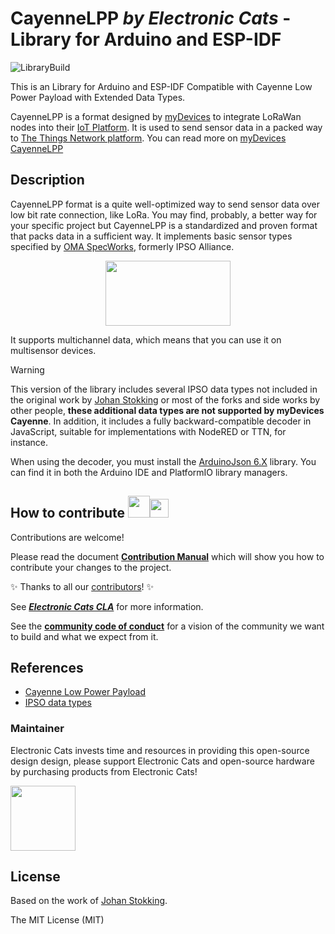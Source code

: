 # CayenneLPP _by Electronic Cats_ - Library for Arduino and ESP-IDF

![LibraryBuild](https://github.com/ElectronicCats/CayenneLPP/workflows/LibraryBuild/badge.svg?branch=master)

This is an Library for Arduino and ESP-IDF Compatible with Cayenne Low Power Payload with Extended Data Types.

CayenneLPP is a format designed by [myDevices](https://mydevices.com) to integrate LoRaWan nodes into their [IoT Platform](https://mydevices.com/capabilities). It is used to send sensor data in a packed way to [The Things Network platform](https://www.thethingsnetwork.org). You can read more on [myDevices CayenneLPP](https://docs.mydevices.com/docs/lorawan/cayenne-lpp)

## Description

CayenneLPP format is a quite well-optimized way to send sensor data over low bit rate connection, like LoRa. You may find, probably, a better way for your specific project but CayenneLPP is a standardized and proven format that packs data in a sufficient way. It implements basic sensor types specified by [OMA SpecWorks](https://www.omaspecworks.org), formerly IPSO Alliance.

<p align=center>
  <a href="https://github.com/ElectronicCats/CayenneLPP/wiki">
    <img src="https://github.com/ElectronicCats/CayenneLPP/assets/139595394/a17c04ef-8c5c-493c-bf1a-f3dd4037408a" width="200" height="104" />
  </a>
</p>

It supports multichannel data, which means that you can use it on multisensor devices.

> [!Warning]
> This version of the library includes several IPSO data types not included in the original work by [Johan Stokking](https://github.com/TheThingsNetwork/arduino-device-lib) or most of the forks and side works by other people, **these additional data types are not supported by myDevices Cayenne**. In addition, it includes a fully backward-compatible decoder in JavaScript, suitable for implementations with NodeRED or TTN, for instance. 

When using the decoder, you must install the [ArduinoJson 6.X](https://arduinojson.org/) library. You can find it in both the Arduino IDE and PlatformIO library managers.

## How to contribute <img src="https://electroniccats.com/wp-content/uploads/2018/01/fav.png" height="35"><img src="https://raw.githubusercontent.com/gist/ManulMax/2d20af60d709805c55fd784ca7cba4b9/raw/bcfeac7604f674ace63623106eb8bb8471d844a6/github.gif" height="30">
 Contributions are welcome! 

Please read the document  [**Contribution Manual**](https://github.com/ElectronicCats/electroniccats-cla/blob/main/electroniccats-contribution-manual.md)  which will show you how to contribute your changes to the project.

✨ Thanks to all our [contributors](https://github.com/ElectronicCats/CayenneLPP/graphs/contributors)! ✨

See  [**_Electronic Cats CLA_**](https://github.com/ElectronicCats/electroniccats-cla/blob/main/electroniccats-cla.md) for more information.

See the [**community code of conduct**](https://github.com/ElectronicCats/electroniccats-cla/blob/main/electroniccats-community-code-of-conduct.md)   for a vision of the community we want to build and what we expect from it.

## References

* [Cayenne Low Power Payload](https://mydevices.com/cayenne/docs/#lora-cayenne-low-power-payload)
* [IPSO data types](http://openmobilealliance.org/wp/OMNA/LwM2M/LwM2MRegistry.html#extlabel)

### Maintainer

Electronic Cats invests time and resources in providing this open-source design design, please support Electronic Cats and open-source hardware by purchasing products from Electronic Cats!

<a href="https://github.com/sponsors/ElectronicCats">
  <img src="https://electroniccats.com/wp-content/uploads/2020/07/Badge_GHS.png" height="104" />
</a>

## License

Based on the work of [Johan Stokking](https://github.com/TheThingsNetwork/arduino-device-lib).

The MIT License (MIT)
